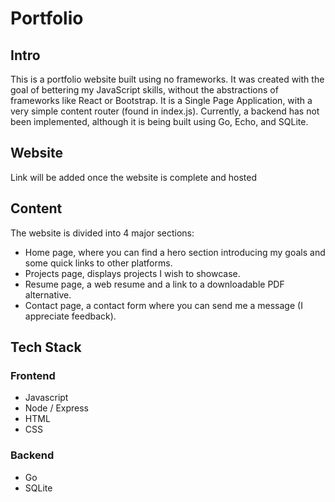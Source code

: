# Portfolio

## Intro
This is a portfolio website built using no frameworks. It was created with the goal of bettering my JavaScript skills, without the abstractions of frameworks like React or Bootstrap.
It is a Single Page Application, with a very simple content router (found in index.js). Currently, a backend has not been implemented, although it is being built using Go, Echo, and SQLite.

## Website
Link will be added once the website is complete and hosted

## Content
The website is divided into 4 major sections:
- Home page, where you can find a hero section introducing my goals and some quick links to other platforms.
- Projects page, displays projects I wish to showcase.
- Resume page, a web resume and a link to a downloadable PDF alternative.
- Contact page, a contact form where you can send me a message (I appreciate feedback).

## Tech Stack
### Frontend
- Javascript
- Node / Express
- HTML
- CSS
### Backend
- Go
- SQLite
